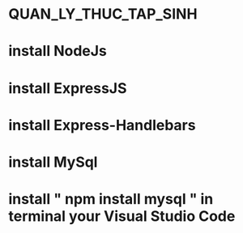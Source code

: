 # QUAN_LY_THUC_TAP_SINH

# install NodeJs
# install ExpressJS
# install Express-Handlebars
# install MySql
# install " npm install mysql " in terminal your Visual Studio Code

